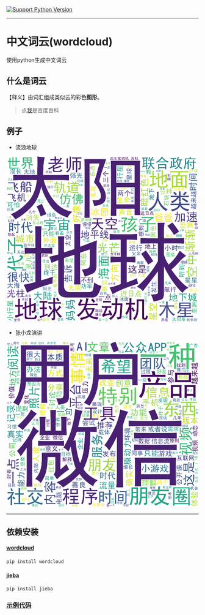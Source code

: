 [![Support Python Version](https://img.shields.io/badge/Python-3.6-brightgreen.svg)](https://www.python.org/)

----

# 中文词云(wordcloud)

使用python生成中文词云

## 什么是词云

【释义】由词汇组成类似云的彩色**图形**。

> 点[我](http://baike.baidu.com/link?url=_uVuO2s1YsSbv0zrhR2s-Wvu9qdyKWlSC9glRc-9huWqFkX6p5KcOH7uW79aGinvWAQc6SNRq17nIzWoaSKZ0K)是百度百科

## 例子

* 流浪地球

![image](./examples/流浪地球.png)

* 张小龙演讲

![image](./examples/张小龙演讲.png)

----

## 依赖安装

#### [wordcloud](https://github.com/amueller/word_cloud)

    pip install wordcloud

#### [jieba](http://git.oschina.net/fxsjy/jieba)

    pip install jieba


### [示例代码](./wordcloud-cn.py)
